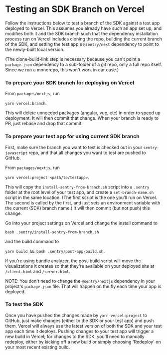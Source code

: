 # Testing an SDK Branch on Vercel

Follow the instructions below to test a branch of the SDK against a test app deployed to Vercel. This assumes you
already have such an app set up, and modifies both it and the SDK branch such that the dependency installation process
run on Vercel includes cloning the repo, building the current branch of the SDK, and setting the test app's
`@sentry/next` dependency to point to the newly-built local version.

(The clone-build-link step is necessary because you can't point a `package.json` dependency to a sub-folder of a git
repo, only a full repo itself. Since we run a monorepo, this won't work in our case.)

### To prepare your SDK branch for deploying on Vercel

From `packages/nextjs`, run

`yarn vercel:branch`.

This will delete unneeded packages (angular, vue, etc) in order to speed up deployment. It will then commit that change.
When your branch is ready to PR, just rebase and drop that commit.

### To prepare your test app for using current SDK branch

First, make sure the branch you want to test is checked out in your `sentry-javascript` repo, and that all changes you
want to test are pushed to GitHub.

From `packages/nextjs`, run

`yarn vercel:project <path/to/testapp>`.

This will copy the `install-sentry-from-branch.sh` script into a `.sentry` folder at the root level of your test app,
and create a `set-branch-name.sh` script in the same location. (The first script is the one you'll run on Vercel. The
second is called by the first, and just sets an environment variable with the current (SDK) branch name.) It will then
commit (but not push) this change.

Go into your project settings on Vercel and change the install command to

`bash .sentry/install-sentry-from-branch.sh`

and the build command to

`yarn build && bash .sentry/post-app-build.sh`.

If you're using bundle analyzer, the post-build script will move the visualizations it creates so that they're available
on your deployed site at `/client.html` and `/server.html`.

NOTE: You don't need to change the `@sentry/nextjs` dependency in your project's `package.json` file. That will happen
on the fly each time your app is deployed.

### To test the SDK

Once you have pushed the changes made by `yarn vercel:project` to GitHub, just make changes (either to the SDK or your
test app) and push them. Vercel will always use the latest version of both the SDK and your test app each time it
deploys. Pushing changes to your test app will trigger a new build in Vercel; for changes to the SDK, you'll need to
manually redeploy, either by kicking off a new build or simply choosing 'Redeploy' on your most recent existing build.
